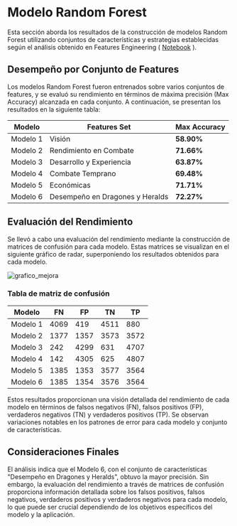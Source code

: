 # Modelo Random Forest
Esta sección aborda los resultados de la construcción de modelos Random Forest utilizando conjuntos de características y estrategias establecidas según el análisis obtenido en Features Engineering ( [Notebook](/notebooks/005_Features.ipynb) ).

## Desempeño por Conjunto de Features
Los modelos Random Forest fueron entrenados sobre varios conjuntos de features, y se evaluó su rendimiento en términos de máxima precisión (Max Accuracy) alcanzada en cada conjunto. A continuación, se presentan los resultados en la siguiente tabla:

| Modelo | Features Set | Max Accuracy |
|---|---|---|
| Modelo 1 | Visión | **58.90%** |
| Modelo 2 | Rendimiento en Combate | **71.66%** |
| Modelo 3 | Desarrollo y Experiencia | **63.87%** |
| Modelo 4 | Combate Temprano | **69.48%** |
| Modelo 5 | Económicas | **71.71%** |
| Modelo 6 | Desempeño en Dragones y Heralds | **72.27%** |

## Evaluación del Rendimiento
Se llevó a cabo una evaluación del rendimiento mediante la construcción de matrices de confusión para cada modelo. Estas matrices se visualizan en el siguiente gráfico de radar, superponiendo los resultados obtenidos para cada modelo.

![grafico_mejora](/static/img/rf_Matrices_confusión.png)

### Tabla de matriz de confusión

| Modelo | FN | FP | TN |TP |
|---|---|---|---|---|
| Modelo 1 | 4069 | 419 | 4511 | 880 |
| Modelo 2 | 1377 | 1357 | 3573 | 3572 |
| Modelo 3 | 242 | 4299 | 631 | 4707 |
| Modelo 4 | 142 | 4305 | 625 | 4807 |
| Modelo 5 | 1385 | 1353 | 3577 | 3564 |
| Modelo 6 | 1385 | 1354 | 3576 | 3564 |

Estos resultados proporcionan una visión detallada del rendimiento de cada modelo en términos de falsos negativos (FN), falsos positivos (FP), verdaderos negativos (TN) y verdaderos positivos (TP). Se observan variaciones notables en los patrones de error para cada modelo y conjunto de características.

## Consideraciones Finales
El análisis indica que el Modelo 6, con el conjunto de características "Desempeño en Dragones y Heralds", obtuvo la mayor precisión. Sin embargo, la evaluación del rendimiento a través de matrices de confusión proporciona información detallada sobre los falsos positivos, falsos negativos, verdaderos positivos y verdaderos negativos para cada modelo, lo que puede ser crucial dependiendo de los objetivos específicos del modelo y la aplicación.